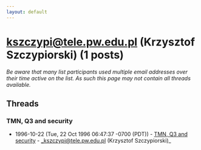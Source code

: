 ```yaml
---
layout: default
---
```


# kszczypi@tele.pw.edu.pl (Krzysztof Szczypiorski) (1 posts)

_Be aware that many list participants used multiple email addresses over their time active on the list. As such this page may not contain all threads available._

## Threads

### TMN, Q3 and security
+ 1996-10-22 (Tue, 22 Oct 1996 06:47:37 -0700 (PDT)) - [TMN, Q3 and security](/archive/1996/10/00b72e9271f7d0559ecaec8abad5f240361c8faf06eeb1c355acf7eb831cc91c) - _kszczypi@tele.pw.edu.pl (Krzysztof Szczypiorski)_

